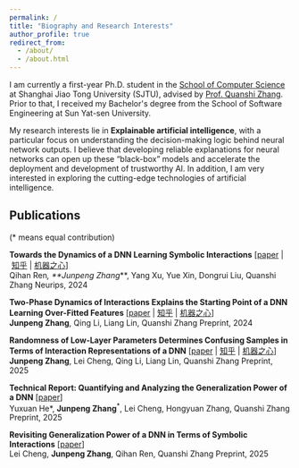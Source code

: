 ```yaml
---
permalink: /
title: "Biography and Research Interests"
author_profile: true
redirect_from: 
  - /about/
  - /about.html
---
```


I am currently a first-year Ph.D. student in the [School of Computer Science](https://www.cs.sjtu.edu.cn/) at Shanghai Jiao Tong University (SJTU), advised by [Prof. Quanshi Zhang](http://qszhang.com). Prior to that, I received my Bachelor's degree from the School of Software Engineering at Sun Yat-sen University.

My research interests lie in **Explainable artificial intelligence**, with a particular focus on understanding the decision-making logic behind neural network outputs. I believe that developing reliable explanations for neural networks can open up these “black-box” models and accelerate the deployment and development of trustworthy AI. In addition, I am very interested in exploring the cutting-edge technologies of artificial intelligence.


## Publications
(* means equal contribution)

**Towards the Dynamics of a DNN Learning Symbolic Interactions** [[paper](https://proceedings.neurips.cc/paper_files/paper/2024/hash/5aa96d1caa0d0b99d534b67df06be2ff-Abstract-Conference.html)&nbsp;|&nbsp;[知乎](https://zhuanlan.zhihu.com/p/711281443)&nbsp;|&nbsp;[机器之心](https://mp.weixin.qq.com/s/MEzYIk2Ztll6fr1gyZUQXg)]  
Qihan Ren<sup>*</sup>, **Junpeng Zhang<sup>*</sup>**, Yang Xu, Yue Xin, Dongrui Liu, Quanshi Zhang
Neurips, 2024


**Two-Phase Dynamics of Interactions Explains the Starting Point of a DNN Learning Over-Fitted Features** [[paper](https://arxiv.org/abs/2405.10262)&nbsp;|&nbsp;[知乎](https://zhuanlan.zhihu.com/p/711281443)&nbsp;|&nbsp;[机器之心](https://mp.weixin.qq.com/s/MEzYIk2Ztll6fr1gyZUQXg)]  
**Junpeng Zhang**, Qing Li, Liang Lin, Quanshi Zhang
Preprint, 2024


**Randomness of Low-Layer Parameters Determines Confusing Samples in Terms of Interaction Representations of a DNN** [[paper](https://arxiv.org/abs/2502.08625)&nbsp;|&nbsp;[知乎](https://zhuanlan.zhihu.com/p/711281443)&nbsp;|&nbsp;[机器之心](https://mp.weixin.qq.com/s/MEzYIk2Ztll6fr1gyZUQXg)]  
**Junpeng Zhang**, Lei Cheng, Qing Li, Liang Lin, Quanshi Zhang
Preprint, 2025


**Technical Report: Quantifying and Analyzing the Generalization Power of a DNN** [[paper](https://arxiv.org/abs/2505.06993)]  
Yuxuan He*</sup>, **Junpeng Zhang**<sup>*</sup>, Lei Cheng, Hongyuan Zhang, Quanshi Zhang
Preprint, 2025


**Revisiting Generalization Power of a DNN in Terms of Symbolic Interactions** [[paper](https://arxiv.org/abs/2502.10162)]  
Lei Cheng, **Junpeng Zhang**, Qihan Ren, Quanshi Zhang
Preprint, 2025

